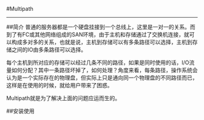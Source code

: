#Multipath

---

##简介
普通的服务器都是一个硬盘挂接到一个总线上，这里是一对一的关系。而到了有FC或其他网络组成的SAN环境，由于主机和存储通过了交换机连接，就可以构成多对多的关系，也就是说，主机到存储可以有多条路径可以选择，主机到存储之间的IO由多条路径可以选择。

每个主机到所对应的存储可以经过几条不同的路径，如果是同时使用的话，I/O流量如何分配？其中一条路径坏掉了，如何处理？角度来看，每条路径，操作系统会认为是一个实际存在的物理盘，但实际上只是通向同一个物理盘的不同路径而已，这样是在使用的时候，就给用户带来了困惑。

Multipath就是为了解决上面的问题应运而生的。


##安装使用
